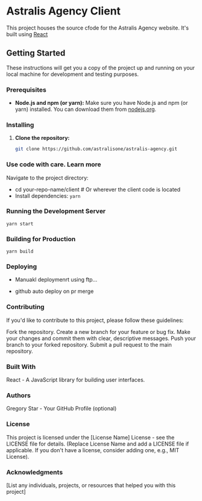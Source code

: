 # Astralis Agency Client

This project houses the source cfode for the  Astralis Agency website. It's built using [React](https://reactjs.org/)

## Getting Started

These instructions will get you a copy of the project up and running on your local machine for development and testing purposes.

### Prerequisites

* **Node.js and npm (or yarn):** Make sure you have Node.js and npm (or yarn) installed.  You can download them from [nodejs.org](https://nodejs.org/).

### Installing

1. **Clone the repository:**

   ```bash
   git clone https://github.com/astralisone/astralis-agency.git 
   ```
   
### Use code with care. Learn more
Navigate to the project directory:

- cd your-repo-name/client  # Or wherever the client code is located
- Install dependencies:
  ```yarn```

### Running the Development Server
```yarn start```


### Building for Production
```yarn build ```

### Deploying 
- Manuakl deploymenrt using ftp...

- github  auto deploy on pr merge

### Contributing
If you'd like to contribute to this project, please follow these guidelines:

Fork the repository.
Create a new branch for your feature or bug fix.
Make your changes and commit them with clear, descriptive messages.
Push your branch to your forked repository.
Submit a pull request to the main repository.
### Built With
React - A JavaScript library for building user interfaces.

### Authors
Gregory Star - Your GitHub Profile (optional)

### License
This project is licensed under the [License Name] License - see the LICENSE file for details. (Replace License Name and add a LICENSE file if applicable. If you don't have a license, consider adding one, e.g., MIT License).

### Acknowledgments
[List any individuals, projects, or resources that helped you with this project]
